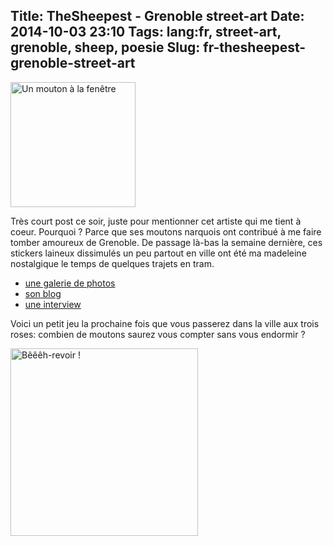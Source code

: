 Title: TheSheepest - Grenoble street-art
Date: 2014-10-03 23:10
Tags: lang:fr, street-art, grenoble, sheep, poesie
Slug: fr-thesheepest-grenoble-street-art
---
<img src="/lucas/blog/content/images/2014/Oct/thesheepest_windowhead.jpg" alt="Un mouton à la fenêtre" width="200" style="display:block;"> 

Très court post ce soir, juste pour mentionner cet artiste qui me tient à coeur. Pourquoi ? Parce que ses moutons narquois ont contribué à me faire tomber amoureux de Grenoble. De passage là-bas la semaine dernière, ces stickers laineux dissimulés un peu partout en ville ont été ma madeleine nostalgique le temps de quelques trajets en tram.

- [une galerie de photos](http://flickrhivemind.net/Tags/thesheepest/Interesting)
- [son blog](//thesheepest.blogspot.fr/)
- [une interview](//www.glazedmag.fr/actualites/the-sheepest-dessine-moi-des-moutons.html)

Voici un petit jeu la prochaine fois que vous passerez dans la ville aux trois roses: combien de moutons saurez vous compter sans vous endormir ?

<img src="/lucas/blog/content/images/2014/Oct/thesheepest_chimney.jpg" alt="Bêêêh-revoir !" width="300" style="display:block;">